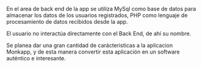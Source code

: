 En el area de back end de la app se utiliza MySql como base de datos para almacenar los datos de los usuarios registrados, PHP como lenguaje de procesamiento de datos recibidos desde la app.

El usuario no interactúa directamente con el Back End, de ahí su nombre. 

Se planea dar una gran cantidad de carácteristicas a la aplicacion Monkapp, y de esta manera convertir esta aplicación en un software auténtico e interesante.
